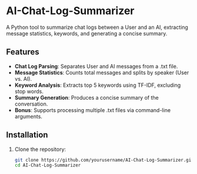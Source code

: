 # AI-Chat-Log-Summarizer



A Python tool to summarize chat logs between a User and an AI, extracting message statistics, keywords, and generating a concise summary.

## Features
- **Chat Log Parsing**: Separates User and AI messages from a .txt file.
- **Message Statistics**: Counts total messages and splits by speaker (User vs. AI).
- **Keyword Analysis**: Extracts top 5 keywords using TF-IDF, excluding stop words.
- **Summary Generation**: Produces a concise summary of the conversation.
- **Bonus**: Supports processing multiple .txt files via command-line arguments.

## Installation

1. Clone the repository:
   ```bash
   git clone https://github.com/yourusername/AI-Chat-Log-Summarizer.git
   cd AI-Chat-Log-Summarizer



